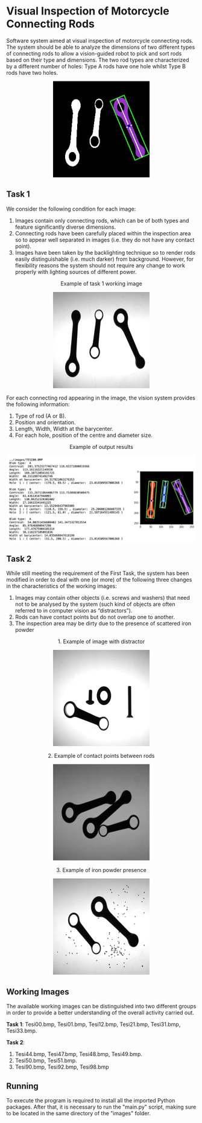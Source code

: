# Visual Inspection of Motorcycle Connecting Rods
Software system aimed at visual inspection of motorcycle connecting rods. The system should be able to analyze the dimensions of two different types of connecting rods to allow a vision-guided robot to pick and sort rods based on their type and dimensions. The two rod types are characterized by a different number of holes: Type A rods have one hole whilst Type B rods have two holes. 

<p align="center">
  <img src="doc/outputs/outputs.gif">
</p>

## Task 1
We consider the following condition for each image:
1. Images contain only connecting rods, which can be of both types and feature significantly diverse dimensions.
2. Connecting rods have been carefully placed within the inspection area so to appear well separated in images (i.e. they do not have any contact point).
3. Images have been taken by the backlighting technique so to render rods easily distinguishable (i.e. much darker) from background. However, for flexibility reasons the system should not require any change to work properly with lighting sources of different power. 

<figcaption>  
    <p align="center">
      Example of task 1 working image
    </p>
</figcaption> 
<p align="center">
  <img src="images/TESI00.BMP">
</p>

For each connecting rod appearing in the image, the vision system provides the following information:
1. Type of rod (A or B).
2. Position and orientation.
3. Length, Width, Width at the barycenter.
4. For each hole, position of the centre and diameter size.

<figcaption>  
    <p align="center">
      Example of output results
    </p>
</figcaption> 
<p align="center">
  <img src="doc/outputs/output_example.png">
</p>

## Task 2
While still meeting the requirement of the First Task, the system has been modified in order to deal with one (or more) of the following three changes in the characteristics of the working images:
1. Images may contain other objects (i.e. screws and washers) that need not to be analysed by the system (such kind of objects are often referred to in computer vision as “distractors”).
2. Rods can have contact points but do not overlap one to another.
3. The inspection area may be dirty due to the presence of scattered iron powder

<figcaption>  
    <p align="center">
      1. Example of image with distractor
    </p>
</figcaption> 
<p align="center">
  <img src="images/TESI49.BMP">
</p>

<figcaption>  
    <p align="center">
      2. Example of contact points between rods
    </p>
</figcaption> 
<p align="center">
  <img src="images/TESI51.BMP">
</p>

<figcaption>  
    <p align="center">
      3. Example of iron powder presence
    </p>
</figcaption> 
<p align="center">
  <img src="images/TESI90.BMP">
</p>


## Working Images
The available working images can be distinguished into two different groups in order to provide a better understanding of the overall activity carried out.

**Task 1**: Tesi00.bmp, Tesi01.bmp, Tesi12.bmp, Tesi21.bmp, Tesi31.bmp, Tesi33.bmp. 

**Task 2**:
1. Tesi44.bmp, Tesi47.bmp, Tesi48.bmp, Tesi49.bmp.
2. Tesi50.bmp, Tesi51.bmp.
3. Tesi90.bmp, Tesi92.bmp, Tesi98.bmp

## Running
To execute the program is required to install all the imported Python packages. After that, it is necessary to run the "main.py" script, making sure to be located in the same directory of the "images" folder.

